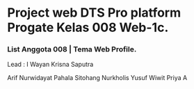 # Project web DTS Pro platform Progate Kelas 008 Web-1c.

### List Anggota 008 | Tema Web Profile.

Lead : I Wayan Krisna Saputra

Arif Nurwidayat
Pahala Sitohang
Nurkholis Yusuf
Wiwit Priya A
